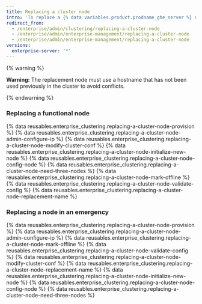 ```yaml
---
title: Replacing a cluster node
intro: 'To replace a {% data variables.product.prodname_ghe_server %} node, you must mark the affected nodes offline in the cluster configuration file (`cluster.conf`) and add the replacement nodes. This might be necessary if a node were to fail, or to add a node with more resources to increase performance.'
redirect_from:
  - /enterprise/admin/clustering/replacing-a-cluster-node
  - /enterprise/admin/enterprise-management/replacing-a-cluster-node
  - /enterprise/admin/enterprise-management/replacing-a-cluster-node
versions:
  enterprise-server: '*'
---
```


{% warning %}

**Warning:** The replacement node must use a hostname that has not been used previously in the cluster to avoid conflicts.

{% endwarning %}

### Replacing a functional node
{% data reusables.enterprise_clustering.replacing-a-cluster-node-provision %}
{% data reusables.enterprise_clustering.replacing-a-cluster-node-admin-configure-ip %}
{% data reusables.enterprise_clustering.replacing-a-cluster-node-modify-cluster-conf %}
{% data reusables.enterprise_clustering.replacing-a-cluster-node-initialize-new-node %}
{% data reusables.enterprise_clustering.replacing-a-cluster-node-config-node %}
{% data reusables.enterprise_clustering.replacing-a-cluster-node-need-three-nodes %}
{% data reusables.enterprise_clustering.replacing-a-cluster-node-mark-offline %}
{% data reusables.enterprise_clustering.replacing-a-cluster-node-validate-config %}
{% data reusables.enterprise_clustering.replacing-a-cluster-node-replacement-name %}

### Replacing a node in an emergency
{% data reusables.enterprise_clustering.replacing-a-cluster-node-provision %}
{% data reusables.enterprise_clustering.replacing-a-cluster-node-admin-configure-ip %}
{% data reusables.enterprise_clustering.replacing-a-cluster-node-mark-offline %}
{% data reusables.enterprise_clustering.replacing-a-cluster-node-validate-config %}
{% data reusables.enterprise_clustering.replacing-a-cluster-node-modify-cluster-conf %}
{% data reusables.enterprise_clustering.replacing-a-cluster-node-replacement-name %}
{% data reusables.enterprise_clustering.replacing-a-cluster-node-initialize-new-node %}
{% data reusables.enterprise_clustering.replacing-a-cluster-node-config-node %}
{% data reusables.enterprise_clustering.replacing-a-cluster-node-need-three-nodes %}

